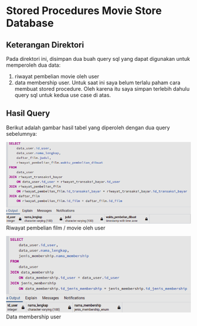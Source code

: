 # Stored Procedures Movie Store Database

## Keterangan Direktori

Pada direktori ini, disimpan dua buah query sql yang dapat digunakan untuk memperoleh dua data:

1. riwayat pembelian movie oleh user
2. data membership user.
   Untuk saat ini saya belum terlalu paham cara membuat stored procedure. Oleh karena itu saya simpan terlebih dahulu query sql untuk kedua use case di atas.

## Hasil Query

Berikut adalah gambar hasil tabel yang diperoleh dengan dua query sebelumnya:

![Data pembelian movie user](./img/riwayat_pembelian_film.png)
Riwayat pembelian film / movie oleh user

![Data membership user](./img/data_membership_user.png)
Data membership user
